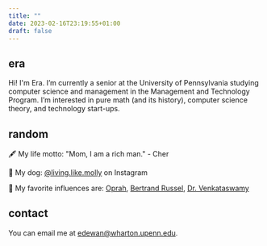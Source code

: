 ```yaml
---
title: ""
date: 2023-02-16T23:19:55+01:00
draft: false
---
```


## era
Hi! I'm Era. I’m currently a senior at the University of Pennsylvania studying computer science and management in the Management and Technology Program. I’m interested in pure math (and its history), computer science theory, and technology start-ups.  

## random
:fountain_pen: My life motto: "Mom, I am a rich man."  - Cher

:dog: My dog: [@living.like.molly](https://www.instagram.com/living.like.molly/) on Instagram

:busts_in_silhouette: My favorite influences are: [Oprah](https://www.youtube.com/watch?v=6DlrqeWrczs), [Bertrand Russel](https://en.wikipedia.org/wiki/Bertrand_Russell), [Dr. Venkataswamy](https://en.wikipedia.org/wiki/Govindappa_Venkataswamy)

## contact
You can email me at edewan@wharton.upenn.edu. 